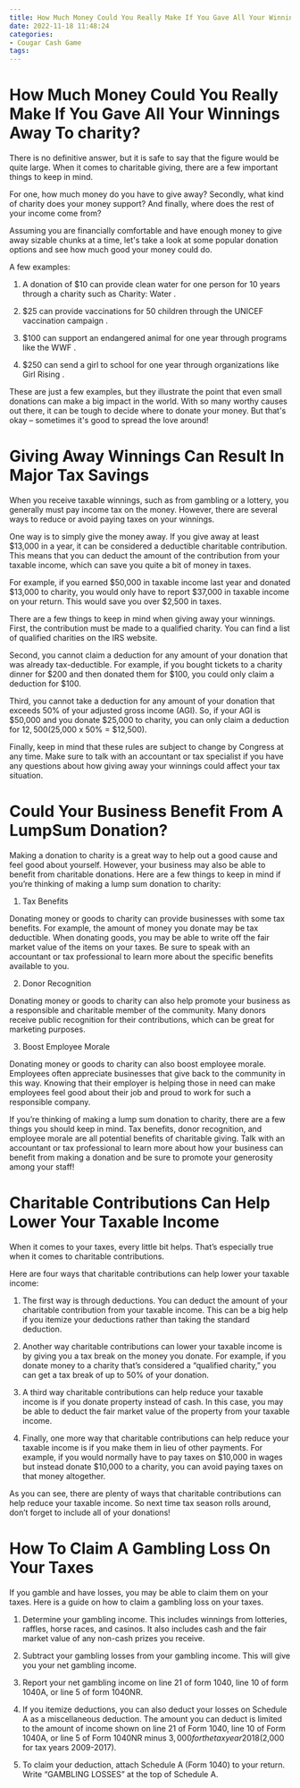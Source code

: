 ```yaml
---
title: How Much Money Could You Really Make If You Gave All Your Winnings Away To charity
date: 2022-11-18 11:48:24
categories:
- Cougar Cash Game
tags:
---
```



#  How Much Money Could You Really Make If You Gave All Your Winnings Away To charity?

There is no definitive answer, but it is safe to say that the figure would be quite large. When it comes to charitable giving, there are a few important things to keep in mind.

For one, how much money do you have to give away?  Secondly, what kind of charity does your money support?  And finally, where does the rest of your income come from?

Assuming you are financially comfortable and have enough money to give away sizable chunks at a time, let's take a look at some popular donation options and see how much good your money could do.

A few examples:

1) A donation of $10 can provide clean water for one person for 10 years through a charity such as Charity: Water .

2) $25 can provide vaccinations for 50 children through the UNICEF vaccination campaign .

3) $100 can support an endangered animal for one year through programs like the WWF .

 4) $250 can send a girl to school for one year through organizations like Girl Rising .

These are just a few examples, but they illustrate the point that even small donations can make a big impact in the world. With so many worthy causes out there, it can be tough to decide where to donate your money. But that's okay – sometimes it's good to spread the love around!

#  Giving Away Winnings Can Result In Major Tax Savings 

When you receive taxable winnings, such as from gambling or a lottery, you generally must pay income tax on the money. However, there are several ways to reduce or avoid paying taxes on your winnings.

One way is to simply give the money away. If you give away at least $13,000 in a year, it can be considered a deductible charitable contribution. This means that you can deduct the amount of the contribution from your taxable income, which can save you quite a bit of money in taxes.

For example, if you earned $50,000 in taxable income last year and donated $13,000 to charity, you would only have to report $37,000 in taxable income on your return. This would save you over $2,500 in taxes.

There are a few things to keep in mind when giving away your winnings. First, the contribution must be made to a qualified charity. You can find a list of qualified charities on the IRS website.

Second, you cannot claim a deduction for any amount of your donation that was already tax-deductible. For example, if you bought tickets to a charity dinner for $200 and then donated them for $100, you could only claim a deduction for $100.

Third, you cannot take a deduction for any amount of your donation that exceeds 50% of your adjusted gross income (AGI). So, if your AGI is $50,000 and you donate $25,000 to charity, you can only claim a deduction for $12,500 ($25,000 x 50% = $12,500).

Finally, keep in mind that these rules are subject to change by Congress at any time. Make sure to talk with an accountant or tax specialist if you have any questions about how giving away your winnings could affect your tax situation.

#  Could Your Business Benefit From A LumpSum Donation? 

Making a donation to charity is a great way to help out a good cause and feel good about yourself. However, your business may also be able to benefit from charitable donations. Here are a few things to keep in mind if you’re thinking of making a lump sum donation to charity:

1. Tax Benefits

Donating money or goods to charity can provide businesses with some tax benefits. For example, the amount of money you donate may be tax deductible. When donating goods, you may be able to write off the fair market value of the items on your taxes. Be sure to speak with an accountant or tax professional to learn more about the specific benefits available to you.

2. Donor Recognition

Donating money or goods to charity can also help promote your business as a responsible and charitable member of the community. Many donors receive public recognition for their contributions, which can be great for marketing purposes.

3. Boost Employee Morale

Donating money or goods to charity can also boost employee morale. Employees often appreciate businesses that give back to the community in this way. Knowing that their employer is helping those in need can make employees feel good about their job and proud to work for such a responsible company.

If you’re thinking of making a lump sum donation to charity, there are a few things you should keep in mind. Tax benefits, donor recognition, and employee morale are all potential benefits of charitable giving. Talk with an accountant or tax professional to learn more about how your business can benefit from making a donation and be sure to promote your generosity among your staff!

#  Charitable Contributions Can Help Lower Your Taxable Income 

When it comes to your taxes, every little bit helps. That’s especially true when it comes to charitable contributions.

Here are four ways that charitable contributions can help lower your taxable income:

1. The first way is through deductions. You can deduct the amount of your charitable contribution from your taxable income. This can be a big help if you itemize your deductions rather than taking the standard deduction. 

2. Another way charitable contributions can lower your taxable income is by giving you a tax break on the money you donate. For example, if you donate money to a charity that’s considered a “qualified charity,” you can get a tax break of up to 50% of your donation. 

3. A third way charitable contributions can help reduce your taxable income is if you donate property instead of cash. In this case, you may be able to deduct the fair market value of the property from your taxable income. 

4. Finally, one more way that charitable contributions can help reduce your taxable income is if you make them in lieu of other payments. For example, if you would normally have to pay taxes on $10,000 in wages but instead donate $10,000 to a charity, you can avoid paying taxes on that money altogether.

As you can see, there are plenty of ways that charitable contributions can help reduce your taxable income. So next time tax season rolls around, don’t forget to include all of your donations!

#  How To Claim A Gambling Loss On Your Taxes

If you gamble and have losses, you may be able to claim them on your taxes. Here is a guide on how to claim a gambling loss on your taxes.

1. Determine your gambling income. This includes winnings from lotteries, raffles, horse races, and casinos. It also includes cash and the fair market value of any non-cash prizes you receive.

2. Subtract your gambling losses from your gambling income. This will give you your net gambling income.

3. Report your net gambling income on line 21 of form 1040, line 10 of form 1040A, or line 5 of form 1040NR.

4. If you itemize deductions, you can also deduct your losses on Schedule A as a miscellaneous deduction. The amount you can deduct is limited to the amount of income shown on line 21 of Form 1040, line 10 of Form 1040A, or line 5 of Form 1040NR minus $3,000 for the tax year 2018 ($2,000 for tax years 2009-2017).

5. To claim your deduction, attach Schedule A (Form 1040) to your return. Write “GAMBLING LOSSES” at the top of Schedule A.